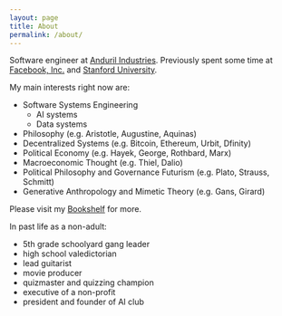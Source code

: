 ```yaml
---
layout: page
title: About
permalink: /about/
---
```


Software engineer at [Anduril Industries](http://anduril.com/).  Previously spent some time at [Facebook, Inc.](https://www.facebook.com/) and [Stanford University](http://stanford.com/).

My main interests right now are:
- Software Systems Engineering
  - AI systems 
  - Data systems 
- Philosophy (e.g. Aristotle, Augustine, Aquinas)
- Decentralized Systems (e.g. Bitcoin, Ethereum, Urbit, Dfinity)
- Political Economy (e.g. Hayek, George, Rothbard, Marx)
- Macroeconomic Thought (e.g. Thiel, Dalio)
- Political Philosophy and Governance Futurism (e.g. Plato, Strauss, Schmitt)
- Generative Anthropology and Mimetic Theory (e.g. Gans, Girard)

Please visit my [Bookshelf](https://bookshelf.website/abhay/mixes/dvadl/Bookshelf) for more.

In past life as a non-adult:
- 5th grade schoolyard gang leader
- high school valedictorian
- lead guitarist
- movie producer
- quizmaster and quizzing champion
- executive of a non-profit
- president and founder of AI club
